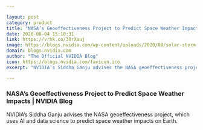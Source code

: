 ```yaml
---

layout: post
category: product
title: "NASA’s Geoeffectiveness Project to Predict Space Weather Impacts"
date: 2020-08-04 15:10:31
link: https://vrhk.co/30rXauj
image: https://blogs.nvidia.com/wp-content/uploads/2020/08/solar-storm-nasa.jpg
domain: blogs.nvidia.com
author: "The Official NVIDIA Blog"
icon: https://blogs.nvidia.com/favicon.ico
excerpt: "NVIDIA’s Siddha Ganju advises the NASA geoeffectiveness project, which uses AI and data science to predict space weather impacts on Earth."

---
```


### NASA’s Geoeffectiveness Project to Predict Space Weather Impacts | NVIDIA Blog

NVIDIA’s Siddha Ganju advises the NASA geoeffectiveness project, which uses AI and data science to predict space weather impacts on Earth.